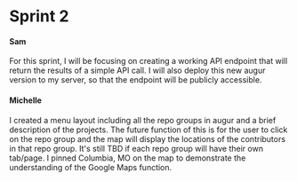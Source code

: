 # Sprint 2

#### Sam
For this sprint, I will be focusing on creating a working API endpoint that will return the results of a simple API call.  I will also deploy this new augur version to my server, so that the endpoint will be publicly accessible.

#### Michelle
I created a menu layout including all the repo groups in augur and a brief description of the projects. The future function of this is for the user to click on the repo group and the map will display the locations of the contributors in that repo group. It's still TBD if each repo group will have their own tab/page. I pinned Columbia, MO on the map to demonstrate the understanding of the Google Maps function.
